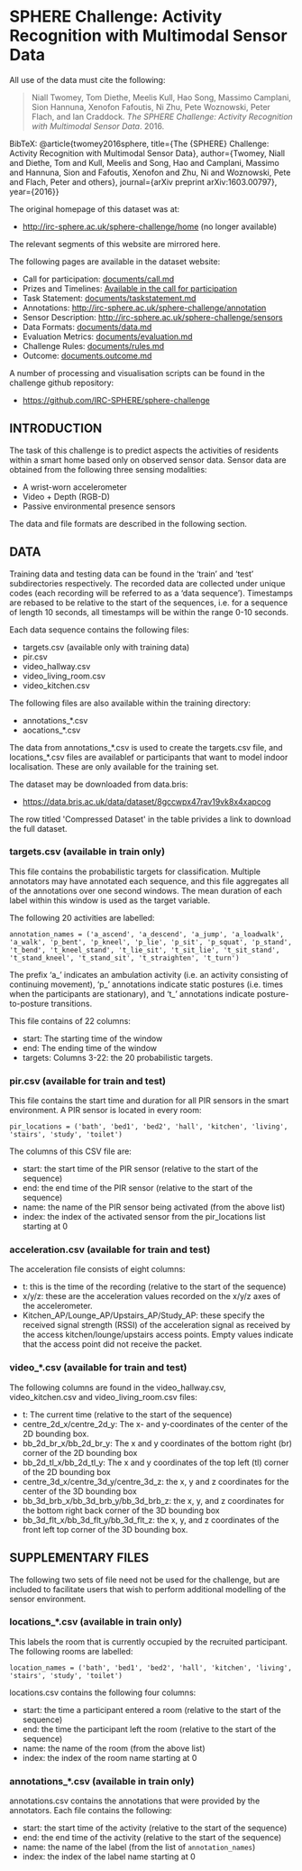 # SPHERE Challenge: Activity Recognition with Multimodal Sensor Data 

All use of the data must cite the following: 

> Niall Twomey, Tom Diethe, Meelis Kull, Hao Song, Massimo Camplani, Sion Hannuna, Xenofon Fafoutis, Ni Zhu, Pete Woznowski, Peter Flach, and Ian Craddock. _The SPHERE Challenge: Activity Recognition with Multimodal Sensor Data_. 2016.

BibTeX:
@article{twomey2016sphere, title={The {SPHERE} Challenge: Activity Recognition with Multimodal Sensor Data}, author={Twomey, Niall and Diethe, Tom and Kull, Meelis and Song, Hao and Camplani, Massimo and Hannuna, Sion and Fafoutis, Xenofon and Zhu, Ni and Woznowski, Pete and Flach, Peter and others}, journal={arXiv preprint arXiv:1603.00797}, year={2016}}

The original homepage of this dataset was at: 
* http://irc-sphere.ac.uk/sphere-challenge/home (no longer available)

The relevant segments of this website are mirrored here. 

The following pages are available in the dataset website:

* Call for participation: [documents/call.md](documents/call.md)
* Prizes and Timelines: [Available in the call for participation](documents/call.md#prizes) 
* Task Statement: [documents/taskstatement.md](documents/taskstatement.md) 
* Annotations: http://irc-sphere.ac.uk/sphere-challenge/annotation
* Sensor Description: http://irc-sphere.ac.uk/sphere-challenge/sensors
* Data Formats: [documents/data.md](documents/data.md) 
* Evaluation Metrics: [documents/evaluation.md](documents/evaluation.md) 
* Challenge Rules: [documents/rules.md](documents/rules.md) 
* Outcome: [documents.outcome.md](documents/outcome.md)

A number of processing and visualisation scripts  can be found in the challenge github repository: 
* https://github.com/IRC-SPHERE/sphere-challenge

## INTRODUCTION

The task of this challenge is to predict aspects the activities of residents within a smart home based only on observed sensor data. Sensor data are obtained from the following three sensing modalities:

* A wrist-worn accelerometer
* Video + Depth (RGB-D)
* Passive environmental presence sensors

The data and file formats are described in the following section. 

## DATA

Training data and testing data can be found in the ‘train’ and ‘test’ subdirectories respectively. The recorded data are collected under unique codes (each recording will be referred to as a ‘data sequence’). Timestamps are rebased to be relative to the start of the sequences, i.e. for a sequence of length 10 seconds, all timestamps will be within the range 0-10 seconds. 

Each data sequence contains the following files:

* targets.csv (available only with training data)
* pir.csv
* video\_hallway.csv
* video\_living\_room.csv
* video\_kitchen.csv

The following files are also available within the training directory:

* annotations\_*.csv
* aocations\_*.csv

The data from annotations\_\*.csv is used to create the targets.csv file, and locations\_\*.csv files are availablef or participants that want to model indoor localisation. These are only available for the training set.

The dataset may be downloaded from data.bris: 
* https://data.bris.ac.uk/data/dataset/8gccwpx47rav19vk8x4xapcog

The row titled 'Compressed Dataset' in the table privides a link to download the full dataset. 

### targets.csv (available in train only)

This file contains the probabilistic targets for classification. Multiple annotators may have annotated each sequence, and this file aggregates all of the annotations over one second windows. The mean duration of each label within this window is used as the target variable. 

The following 20 activities are labelled:

`annotation_names = ('a_ascend', 'a_descend', 'a_jump', 'a_loadwalk', 'a_walk', 'p_bent', 'p_kneel', 'p_lie', 'p_sit', 'p_squat', 'p_stand', 't_bend', 't_kneel_stand', 't_lie_sit', 't_sit_lie', 't_sit_stand', 't_stand_kneel', 't_stand_sit', 't_straighten', 't_turn')`

The prefix ‘a\_’ indicates an ambulation activity (i.e. an activity consisting of continuing movement), ‘p\_’ annotations indicate static postures (i.e. times when the participants are stationary), and ‘t\_’ annotations indicate posture-to-posture transitions.

This file contains of 22 columns:

* start: The starting time of the window
* end: The ending time of the window
* targets: Columns 3-22: the 20 probabilistic targets.



### pir.csv (available for train and test)

This file contains the start time and duration for all PIR sensors in the smart environment. A PIR sensor is located in every room:

`pir_locations = ('bath', 'bed1', 'bed2', 'hall', 'kitchen', 'living', 'stairs', 'study', 'toilet')`

The columns of this CSV file are:

* start: the start time of the PIR sensor (relative to the start of the sequence)
* end: the end time of the PIR sensor (relative to the start of the sequence)
* name: the name of the PIR sensor being activated (from the above list)
* index: the index of the activated sensor from the pir\_locations list starting at 0



### acceleration.csv (available for train and test)

The acceleration file consists of eight columns:

* t: this is the time of the recording (relative to the start of the sequence)
* x/y/z: these are the acceleration values recorded on the x/y/z axes of the accelerometer.
* Kitchen\_AP/Lounge\_AP/Upstairs\_AP/Study\_AP: these specify the received signal strength (RSSI) of the acceleration signal as received by the access kitchen/lounge/upstairs access points. Empty values indicate that the access point did not receive the packet.



### video\_*.csv (available for train and test)

The following columns are found in the video\_hallway.csv, video\_kitchen.csv and video\_living\_room.csv files:

* t: The current time (relative to the start of the sequence)
* centre\_2d\_x/centre\_2d\_y: The x- and y-coordinates of the center of the 2D bounding box.
* bb\_2d\_br\_x/bb\_2d\_br\_y: The x and y coordinates of the bottom right (br) corner of the 2D bounding box
* bb\_2d\_tl\_x/bb\_2d\_tl\_y: The x and y coordinates of the top left (tl) corner of the 2D bounding box
* centre\_3d\_x/centre\_3d\_y/centre\_3d\_z: the x, y and z coordinates for the center of the 3D bounding box
* bb\_3d\_brb\_x/bb\_3d\_brb\_y/bb\_3d\_brb\_z: the x, y, and z coordinates for the bottom right back corner of the 3D bounding box
* bb\_3d\_flt\_x/bb\_3d\_flt\_y/bb\_3d\_flt\_z: the x, y, and z coordinates of the front left top corner of the 3D bounding box.
 


## SUPPLEMENTARY FILES

The following two sets of file need not be used for the challenge, but are included to facilitate users that wish to perform additional modelling of the sensor environment.


### locations\_*.csv (available in train only)

This labels the room that is currently occupied by the recruited participant. The following rooms are labelled:

`location_names = ('bath', 'bed1', 'bed2', 'hall', 'kitchen', 'living', 'stairs', 'study', 'toilet')`

locations.csv contains the following four columns:

* start: the time a participant entered a room (relative to the start of the sequence)
* end: the time the participant left the room (relative to the start of the sequence)
* name: the name of the room (from the above list)
* index: the index of the room name starting at 0


### annotations\_*.csv (available in train only)

annotations.csv contains the annotations that were provided by the annotators. Each file contains the following:

* start: the start time of the activity (relative to the start of the sequence)
* end: the end time of the activity (relative to the start of the sequence)
* name: the name of the label (from the list of `annotation_names`)
* index: the index of the label name starting at 0



